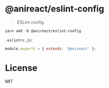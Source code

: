 # @anireact/eslint-config

> ESLint config.

```
yarn add -D @anireact/eslint-config
```

`.eslintrc.js`:

```javascript
module.exports = { extends: '@anireact' };
```

# License

MIT
